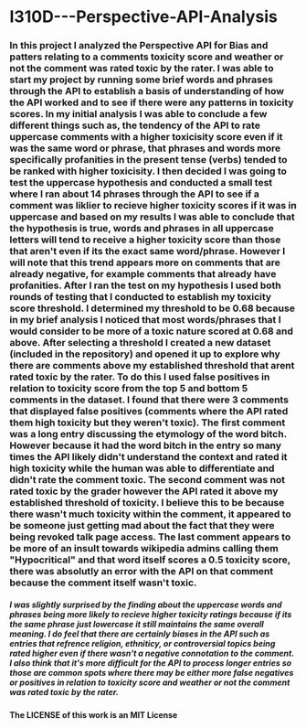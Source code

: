 # I310D---Perspective-API-Analysis

### In this project I analyzed the Perspective API for Bias and patters relating to a comments toxicity score and weather or not the comment was rated toxic by the rater. I was able to start my project by running some brief words and phrases through the API to establish a basis of understanding of how the API worked and to see if there were any patterns in toxicity scores. In my initial analysis I was able to conclude a few different things such as, the tendency of the API to rate uppercase comments with a higher toxicisity score even if it was the same word or phrase, that phrases and words more specifically profanities in the present tense (verbs) tended to be ranked with higher toxicisity. I then decided I was going to test the uppercase hypothesis and conducted a small test where I ran about 14 phrases through the API to see if a comment was liklier to recieve higher toxicity scores if it was in uppercase and based on my results I was able to conclude that the hypothesis is true, words and phrases in all uppercase letters will tend to receive a higher toxicity score than those that aren't even if its the exact same word/phrase. However I will note that this trend appears more on comments that are already negative, for example comments that already have profanities. After I ran the test on my hypothesis I used both rounds of testing that I conducted to establish my toxicity score threshold. I determined my threshold to be 0.68 because in my brief analysis I noticed that most words/phrases that I would consider to be more of a toxic nature scored at 0.68 and above. After selecting a threshold I created a new dataset (included in the repository) and opened it up to explore why there are comments above my established threshold that arent rated toxic by the rater. To do this I used false positives in relation to toxicity score from the top 5 and bottom 5 comments in the dataset. I found that there were 3 comments that displayed false positives (comments where the API rated them high toxicity but they weren't toxic). The first comment was a long entry discussing the etymology of the word bitch. However because it had the word bitch in the entry so many times the API likely didn't understand the context and rated it high toxicity while the human was able to differentiate and didn't rate the comment toxic. The second comment was not rated toxic by the grader however the API rated it above my established threshold of toxicity. I believe this to be because there wasn't much toxicity within the comment, it appeared to be someone just getting mad about the fact that they were being revoked talk page access. The last comment appears to be more of an insult towards wikipedia admins calling them "Hypocritical" and that word itself scores a 0.5 toxicity score, there was absolutly an error with the API on that comment because the comment itself wasn't toxic.

##### I was slightly surprised by the finding about the uppercase words and phrases being more likely to recieve higher toxicity ratings because if its the same phrase just lowercase it still maintains the same overall meaning. I do feel that there are certainly biases in the API such as entries that refrence religion, ethniticy, or controversial topics being rated higher even if there wasn't a negative connotation to the comment. I also think that it's more difficult for the API to process longer entries so those are common spots where there may be either more false negatives or positives in relation to toxicity score and weather or not the comment was rated toxic by the rater. 

#### The LICENSE of this work is an MIT License
